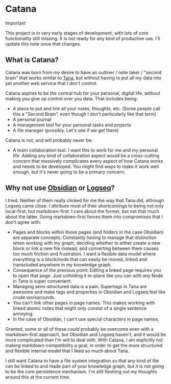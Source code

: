 # Catana

> [!IMPORTANT]  
> This project is in very early stages of development, with lots of core functionality still missing. It is not ready for any kind of productive use. I'll update this note once that changes.

## What is Catana?
Catana was born from my desire to have an outliner / note taker / "second brain" that works similar to [Tana](https://tana.inc), but without having to put all my data into yet another web service that I don't control.

Catana aspires to be _the_ central hub for your personal, digital life, without making you give up control over you data. That includes being:
- A place to put and link all your notes, thoughts, etc. (Some people call this a "Second Brain", even though I don't particularly like that term)
- A personal journal
- A management tool for your personal tasks and projects
- A file manager (possibly. Let's see if we get there)

Catana is not, and will probably never be:
- A team collaboration tool. I want this to work for me and my personal life. Adding any kind of collaboration aspect would be a cross-cutting concern that massively complicates every aspect of how Catana works and needs to be developed. You might find ways to make it work well enough, but it's never going to be a primary concern.

## Why not use [Obsidian](https://obsidian.md) or [Logseq](https://logseq.com)?
I tried. Neither of them really clicked for me the way that Tana did, although Logseq came close. I attribute most of their shortcomings to being not only local-first, but markdown-first. I care about the former, but not that much about the latter. Going markdown-first forces them into compromises that I don't agree with:
- Pages and blocks within those pages (and folders in the case Obsidian) are separate concepts. Constantly having to manage that distinction when working with my graph, deciding whether to either create a new block or link a new file instead, and converting between them causes too much friction and frustration.
  I want a flexible data model where _everything_ is a block/node that can easily be moved, linked and transcluded anywhere in my knowledge graph.
- Consequence of the previous point: Editing a linked page requires you to open that page. Just unfolding it in-place like you can with any Node in Tana is super convenient.
- Managing semi-structured data is a pain. Supertags in Tana are awesome and make tags and properties in Obsidian and Logseq feel like crude workarounds.
- You can't link other pages in page names. This makes working with linked atomic notes that might only consist of a single sentence annoying.
- In the case of Obsidian, I can't use special characters in page names.

Granted, some or all of these _could_ probably be overcome even with a markdown-first approach, but Obsidian and Logseq haven't, and it would be more complicated than I'm will to deal with.
With Catana, I am explicitly not making markdown-compatibility a goal, in order to get the more structured and flexible internal model that I liked so much about Tana.

I still want Catana to have a file system integration so that any kind of file can be linked to and made part of your knowledge graph, but it is not going to be the core persistence mechanism. I'm still fleshing out my thoughts around this at the current time.
